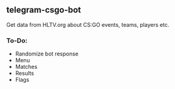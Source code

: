 ## telegram-csgo-bot
Get data from HLTV.org about CS:GO events, teams, players etc.
### To-Do:
- Randomize bot response
- Menu
- Matches
- Results
- Flags
